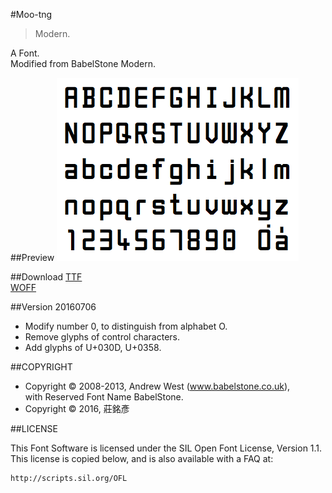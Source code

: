 #Moo-tng

> Modern.

A Font.  
Modified from BabelStone Modern.

##Preview
![Moo-tng](https://raw.githubusercontent.com/glll4678/Moo-tng/master/Moo-tng.png)

##Download
[TTF](https://github.com/glll4678/Moo-tng/raw/master/Moo-tng.ttf)  
[WOFF](https://github.com/glll4678/Moo-tng/raw/master/Moo-tng.woff)

##Version
20160706

- Modify number 0, to distinguish from alphabet O.  
- Remove glyphs of control characters.  
- Add glyphs of U+030D, U+0358.

##COPYRIGHT
- Copyright © 2008-2013, Andrew West (www.babelstone.co.uk),  
with Reserved Font Name BabelStone.
- Copyright © 2016, 莊銘彥

##LICENSE

This Font Software is licensed under the SIL Open Font License, Version 1.1.  
This license is copied below, and is also available with a FAQ at:  

    http://scripts.sil.org/OFL